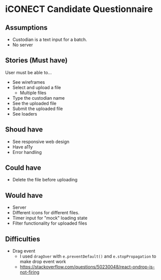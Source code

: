 # iCONECT Candidate Questionnaire

## Assumptions

- Custodian is a text input for a batch.
- No server

## Stories (Must have)

User must be able to...

- See wireframes
- Select and upload a file
  - Multiple files
- Type the custodian name
- See the uploaded file
- Submit the uploaded file
- See loaders

## Shoud have

- See responsive web design
- Have a11y
- Error handling

## Could have

- Delete the file before uploading

## Would have

- Server
- Different icons for different files.
- Timer input for "mock" loading state
- Filter functionality for uploaded files

## Difficulties

- Drag event
  - I used `dragOver` with `e.preventDefault()` and `e.stopPropagation` to make drop event work
  - https://stackoverflow.com/questions/50230048/react-ondrop-is-not-firing
